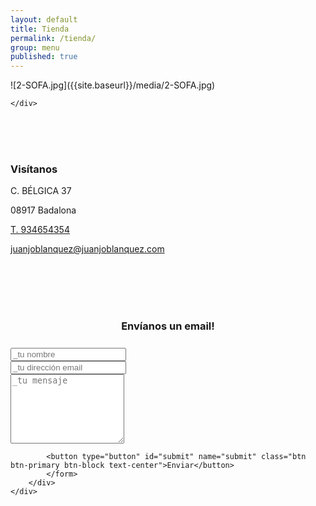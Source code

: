 ```yaml
---
layout: default
title: Tienda
permalink: /tienda/
group: menu
published: true
---
```


<div class="row">
	<div class="col-md-12">	
		<!--<img class="img-responsive" src="/images/5-SOFA.jpg" alt="">-->
        ![2-SOFA.jpg]({{site.baseurl}}/media/2-SOFA.jpg)

	</div>
</div>

<div class="row">
	<div class="col-md-12">
	    <br>
	    <br>
	    <br>
		<h3 class="text-center">Visítanos</h3>
		<p class="text-center">C. BÉLGICA 37</p>
        <p class="text-center">08917 Badalona</p>
        <p class="text-center"><a href="telto:+34934654354">T. 934654354</a></p>
        <p class="text-center"><a href="mailto:juanjoblanquez@juanjoblanquez.com" target="_blank">juanjoblanquez@juanjoblanquez.com</a></p>
	</div>
</div>

<div class="row">
	<div class="col-md-6 col-md-offset-3">
		<br>
		<br>
		<br>
	    <div class="form-area">  
	        <form role="form">
	        <br style="clear:both">
	                    <h3 style="margin-bottom: 25px; text-align: center;">Envíanos un email!</h3>
	    				<div class="form-group">
							<input type="text" class="form-control text-center"
							       id="name" name="name" placeholder="_tu nombre" required>
						</div>
						<div class="form-group">
							<input type="text" class="form-control text-center"
							       id="email" name="email" placeholder="_tu dirección email" required>
						</div>
	                    <div class="form-group">
	                    <textarea class="form-control text-center" type="textarea"
	                              id="message" placeholder="_tu mensaje" maxlength="600" rows="7"></textarea>        
	                    </div>
	            
	        <button type="button" id="submit" name="submit" class="btn btn-primary btn-block text-center">Enviar</button>
	        </form>
	    </div>
	</div>
</div>
